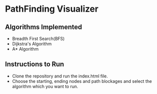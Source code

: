 # PathFinding Visualizer
## Algorithms Implemented
- Breadth First Search(BFS)
- Dijkstra's Algorithm
- A* Algorithm
## Instructions to Run
- Clone the repository and run the index.html file.
- Choose the starting, ending nodes and path blockages and select the algorithm which you want to run.

